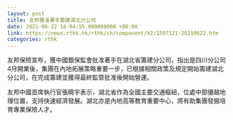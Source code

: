 ```yaml
---
layout: post
title: 友邦獲准著手籌建湖北分公司
date: 2021-06-22 18:04:55.000000000 +08:00
link: https://news.rthk.hk/rthk/ch/component/k2/1597121-20210622.htm
categories: rthk
---
```


友邦保險宣布，獲中國銀保監會批准著手在湖北省籌建分公司，指出是四川分公司4月開業後，集團在內地拓展策略重要一步，已根據相關政策及規定開始籌建湖北分公司，在完成籌建並獲得最終監管批准後開始營運。

友邦中國首席執行官張曉宇表示，湖北省作為全國主要交通樞紐，位處中部優越地理位置，支持快速經濟發展。湖北亦是內地高等教育重要中心，將有助集團發掘培育專業保險人才。
